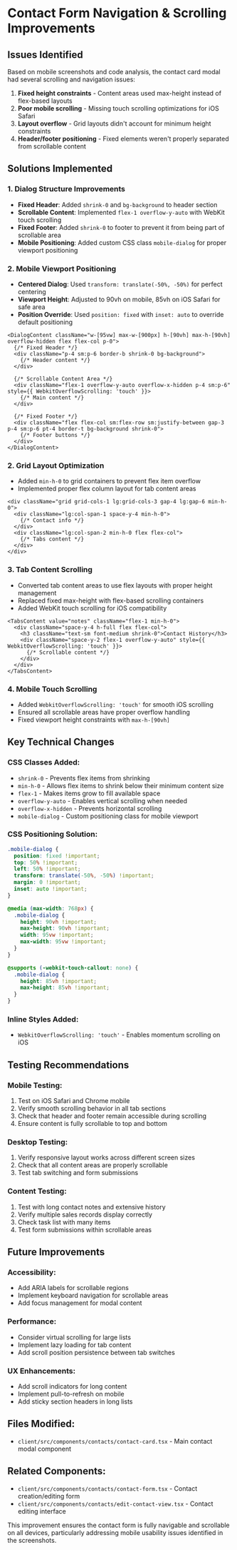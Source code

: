 # Contact Form Navigation & Scrolling Improvements

## Issues Identified
Based on mobile screenshots and code analysis, the contact card modal had several scrolling and navigation issues:

1. **Fixed height constraints** - Content areas used max-height instead of flex-based layouts
2. **Poor mobile scrolling** - Missing touch scrolling optimizations for iOS Safari
3. **Layout overflow** - Grid layouts didn't account for minimum height constraints
4. **Header/footer positioning** - Fixed elements weren't properly separated from scrollable content

## Solutions Implemented

### 1. Dialog Structure Improvements
- **Fixed Header**: Added `shrink-0` and `bg-background` to header section
- **Scrollable Content**: Implemented `flex-1 overflow-y-auto` with WebKit touch scrolling
- **Fixed Footer**: Added `shrink-0` to footer to prevent it from being part of scrollable area
- **Mobile Positioning**: Added custom CSS class `mobile-dialog` for proper viewport positioning

### 2. Mobile Viewport Positioning
- **Centered Dialog**: Used `transform: translate(-50%, -50%)` for perfect centering
- **Viewport Height**: Adjusted to 90vh on mobile, 85vh on iOS Safari for safe area
- **Position Override**: Used `position: fixed` with `inset: auto` to override default positioning

```tsx
<DialogContent className="w-[95vw] max-w-[900px] h-[90vh] max-h-[90vh] overflow-hidden flex flex-col p-0">
  {/* Fixed Header */}
  <div className="p-4 sm:p-6 border-b shrink-0 bg-background">
    {/* Header content */}
  </div>
  
  {/* Scrollable Content Area */}
  <div className="flex-1 overflow-y-auto overflow-x-hidden p-4 sm:p-6" style={{ WebkitOverflowScrolling: 'touch' }}>
    {/* Main content */}
  </div>
  
  {/* Fixed Footer */}
  <div className="flex flex-col sm:flex-row sm:justify-between gap-3 p-4 sm:p-6 pt-4 border-t bg-background shrink-0">
    {/* Footer buttons */}
  </div>
</DialogContent>
```

### 2. Grid Layout Optimization
- Added `min-h-0` to grid containers to prevent flex item overflow
- Implemented proper flex column layout for tab content areas

```tsx
<div className="grid grid-cols-1 lg:grid-cols-3 gap-4 lg:gap-6 min-h-0">
  <div className="lg:col-span-1 space-y-4 min-h-0">
    {/* Contact info */}
  </div>
  <div className="lg:col-span-2 min-h-0 flex flex-col">
    {/* Tabs content */}
  </div>
</div>
```

### 3. Tab Content Scrolling
- Converted tab content areas to use flex layouts with proper height management
- Replaced fixed max-height with flex-based scrolling containers
- Added WebKit touch scrolling for iOS compatibility

```tsx
<TabsContent value="notes" className="flex-1 min-h-0">
  <div className="space-y-4 h-full flex flex-col">
    <h3 className="text-sm font-medium shrink-0">Contact History</h3>
    <div className="space-y-2 flex-1 overflow-y-auto" style={{ WebkitOverflowScrolling: 'touch' }}>
      {/* Scrollable content */}
    </div>
  </div>
</TabsContent>
```

### 4. Mobile Touch Scrolling
- Added `WebkitOverflowScrolling: 'touch'` for smooth iOS scrolling
- Ensured all scrollable areas have proper overflow handling
- Fixed viewport height constraints with `max-h-[90vh]`

## Key Technical Changes

### CSS Classes Added:
- `shrink-0` - Prevents flex items from shrinking
- `min-h-0` - Allows flex items to shrink below their minimum content size
- `flex-1` - Makes items grow to fill available space
- `overflow-y-auto` - Enables vertical scrolling when needed
- `overflow-x-hidden` - Prevents horizontal scrolling
- `mobile-dialog` - Custom positioning class for mobile viewport

### CSS Positioning Solution:
```css
.mobile-dialog {
  position: fixed !important;
  top: 50% !important;
  left: 50% !important;
  transform: translate(-50%, -50%) !important;
  margin: 0 !important;
  inset: auto !important;
}

@media (max-width: 768px) {
  .mobile-dialog {
    height: 90vh !important;
    max-height: 90vh !important;
    width: 95vw !important;
    max-width: 95vw !important;
  }
}

@supports (-webkit-touch-callout: none) {
  .mobile-dialog {
    height: 85vh !important;
    max-height: 85vh !important;
  }
}
```

### Inline Styles Added:
- `WebkitOverflowScrolling: 'touch'` - Enables momentum scrolling on iOS

## Testing Recommendations

### Mobile Testing:
1. Test on iOS Safari and Chrome mobile
2. Verify smooth scrolling behavior in all tab sections
3. Check that header and footer remain accessible during scrolling
4. Ensure content is fully scrollable to top and bottom

### Desktop Testing:
1. Verify responsive layout works across different screen sizes
2. Check that all content areas are properly scrollable
3. Test tab switching and form submissions

### Content Testing:
1. Test with long contact notes and extensive history
2. Verify multiple sales records display correctly
3. Check task list with many items
4. Test form submissions within scrollable areas

## Future Improvements

### Accessibility:
- Add ARIA labels for scrollable regions
- Implement keyboard navigation for scrollable areas
- Add focus management for modal content

### Performance:
- Consider virtual scrolling for large lists
- Implement lazy loading for tab content
- Add scroll position persistence between tab switches

### UX Enhancements:
- Add scroll indicators for long content
- Implement pull-to-refresh on mobile
- Add sticky section headers in long lists

## Files Modified:
- `client/src/components/contacts/contact-card.tsx` - Main contact modal component

## Related Components:
- `client/src/components/contacts/contact-form.tsx` - Contact creation/editing form
- `client/src/components/contacts/edit-contact-view.tsx` - Contact editing interface

This improvement ensures the contact form is fully navigable and scrollable on all devices, particularly addressing mobile usability issues identified in the screenshots.